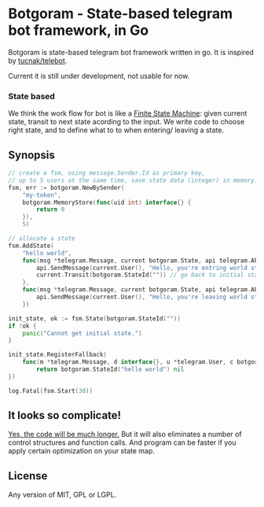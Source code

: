 # Botgoram - State-based telegram bot framework, in Go

Botgoram is state-based telegram bot framework written in go. It is inspired by [tucnak/telebot](https://github.com/tucnak/telebot).

Current it is still under development, not usable for now.

### State based

We think the work flow for bot is like a [Finite State Machine](https://en.wikipedia.org/wiki/Finite-state_machine): given current state, transit to next state acording to the input. We write code to choose right state, and to define what to to when entering/ leaving a state.

## Synopsis

```go
// create a fsm, using message.Sender.Id as primary key,
// up to 5 users at the same time, save state data (integer) in memory.
fsm, err := botgoram.NewBySender(
	"my-token",
	botgoram.MemoryStore(func(uid int) interface{} {
		return 0
	}),
	5)

// allocate a state
fsm.AddState(
	"hello world",
	func(msg *telegram.Message, current botgoram.State, api telegram.API) error {
		api.SendMessage(current.User(), "Hello, you're entring world state", nil)
		current.Transit(botgoram.StateId("")) // go back to initial state
	},
	func(msg *telegram.Message, current botgoram.State, api telegram.API) error {
		api.SendMessage(current.User(), "Hello, you're leaving world state", nil)
	})

init_state, ok := fsm.State(botgoram.StateId(""))
if !ok {
    panic("Cannot get initial state.")
}

init_state.RegisterFallback(
	func(m *telegram.Message, d interface{}, u *telegram.User, c botgoram.StateId) (botgoram.StateId, error) {
		return botgoram.StateId("hello world") nil
})

log.Fatal(fsm.Start(30))
```

## It looks so complicate!

[Yes, the code will be much longer.](https://en.wikipedia.org/wiki/Automata-based_programming#Automata-based_style_program) But it will also eliminates a number of control structures and function calls. And program can be faster if you apply certain optimization on your state map.

## License

Any version of MIT, GPL or LGPL.
